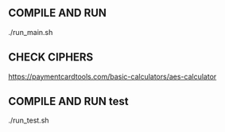 ## COMPILE AND RUN
./run_main.sh 

## CHECK CIPHERS
https://paymentcardtools.com/basic-calculators/aes-calculator

## COMPILE AND RUN test
./run_test.sh 